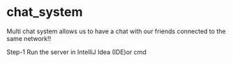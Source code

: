 # chat_system
Multi chat system allows us to have a chat with our friends connected to the same network!!

Step-1
Run the server in IntelliJ Idea (IDE)or cmd
